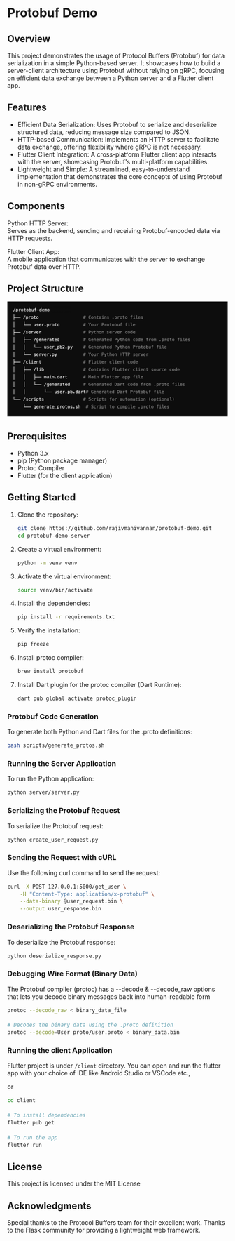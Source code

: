 # Protobuf Demo

## Overview

This project demonstrates the usage of Protocol Buffers (Protobuf) for data serialization in a simple Python-based server. It showcases how to build a server-client architecture using Protobuf without relying on gRPC, focusing on efficient data exchange between a Python server and a Flutter client app.
## Features

- Efficient Data Serialization: Uses Protobuf to serialize and deserialize structured data, reducing message size compared to JSON.  
- HTTP-based Communication: Implements an HTTP server to facilitate data exchange, offering flexibility where gRPC is not necessary.  
- Flutter Client Integration: A cross-platform Flutter client app interacts with the server, showcasing Protobuf's multi-platform capabilities.  
- Lightweight and Simple: A streamlined, easy-to-understand implementation that demonstrates the core concepts of using Protobuf in non-gRPC environments.  

## Components
Python HTTP Server:  
Serves as the backend, sending and receiving Protobuf-encoded data via HTTP requests.  

Flutter Client App:   
A mobile application that communicates with the server to exchange Protobuf data over HTTP.  


## Project Structure
![Project Structure](project_structure.png)

## Prerequisites

- Python 3.x
- pip (Python package manager)
- Protoc Compiler
- Flutter (for the client application)

## Getting Started

1. Clone the repository:

   ```bash
   git clone https://github.com/rajivmanivannan/protobuf-demo.git
   cd protobuf-demo-server
   ```
2. Create a virtual environment:

   ```bash
   python -m venv venv
   ```
3. Activate the virtual environment:

   ```bash
   source venv/bin/activate
   ```
4. Install the dependencies:

   ```bash
   pip install -r requirements.txt
   ```
5. Verify the installation:

   ```bash
   pip freeze
   ```
6. Install protoc compiler:

   ```bash
   brew install protobuf
   ```   
7. Install Dart plugin for the protoc compiler (Dart Runtime):

   ```bash
   dart pub global activate protoc_plugin
   ```   

### Protobuf Code Generation

To generate both Python and Dart files for the .proto definitions:

```sh
bash scripts/generate_protos.sh  
```

### Running the Server Application

To run the Python application:

```sh
python server/server.py 
```

### Serializing the Protobuf Request
To serialize the Protobuf request:

 ```sh
python create_user_request.py
```

### Sending the Request with cURL
Use the following curl command to send the request:

 ```sh
curl -X POST 127.0.0.1:5000/get_user \
     -H "Content-Type: application/x-protobuf" \
     --data-binary @user_request.bin \
     --output user_response.bin
```

### Deserializing the Protobuf Response
To deserialize the Protobuf response:

 ```sh
python deserialize_response.py
```
### Debugging Wire Format (Binary Data)
The Protobuf compiler (protoc) has a --decode & --decode_raw options that lets you decode binary messages back into human-readable form

 ```sh
protoc --decode_raw < binary_data_file  

# Decodes the binary data using the .proto definition
protoc --decode=User proto/user.proto < binary_data.bin
```

### Running the client Application  
Flutter project is under ```/client``` directory. You can open and run the flutter app with your choice of IDE like Android Studio or VSCode etc.,
  
or  

```sh
cd client

# To install dependencies
flutter pub get 

# To run the app
flutter run
```


## License
This project is licensed under the MIT License

## Acknowledgments
Special thanks to the Protocol Buffers team for their excellent work.
Thanks to the Flask community for providing a lightweight web framework.
